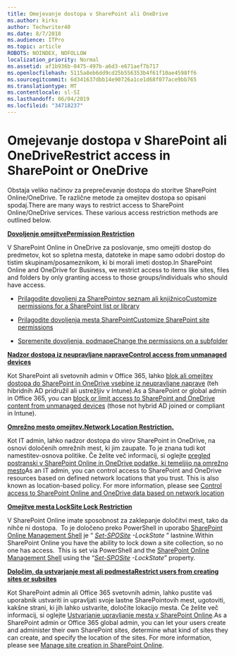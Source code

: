 ```yaml
---
title: Omejevanje dostopa v SharePoint ali OneDrive
ms.author: kirks
author: Techwriter40
ms.date: 8/7/2018
ms.audience: ITPro
ms.topic: article
ROBOTS: NOINDEX, NOFOLLOW
localization_priority: Normal
ms.assetid: af1b936b-0475-497b-a6d3-e671aef7b717
ms.openlocfilehash: 5115a8eb6dd9cd25b556353b4f61f10ae4598ff6
ms.sourcegitcommit: 6d341637dbb14e90726a1ce1d68f077ace9bb765
ms.translationtype: MT
ms.contentlocale: sl-SI
ms.lasthandoff: 06/04/2019
ms.locfileid: "34718237"
---
```

# <a name="restrict-access-in-sharepoint-or-onedrive"></a><span data-ttu-id="34c91-102">Omejevanje dostopa v SharePoint ali OneDrive</span><span class="sxs-lookup"><span data-stu-id="34c91-102">Restrict access in SharePoint or OneDrive</span></span>

<p><span data-ttu-id="34c91-103"><span style="mso-bidi-font-family: Calibri; mso-bidi-theme-font: minor-latin;">Obstaja veliko načinov za preprečevanje dostopa do storitve SharePoint Online/OneDrive. Te različne metode za omejitev dostopa so opisani spodaj.</span></span><span class="sxs-lookup"><span data-stu-id="34c91-103"><span style="mso-bidi-font-family: Calibri; mso-bidi-theme-font: minor-latin;">There are many ways to restrict access to SharePoint Online/OneDrive services. These various access restriction methods are outlined below. </span></span></span></p> <p><span data-ttu-id="34c91-104"><strong style="mso-bidi-font-weight: normal;"><u><span style="mso-bidi-font-family: Calibri; mso-bidi-theme-font: minor-latin;">Dovoljenje omejitve</span></u></strong></span><span class="sxs-lookup"><span data-stu-id="34c91-104"><strong style="mso-bidi-font-weight: normal;"><u><span style="mso-bidi-font-family: Calibri; mso-bidi-theme-font: minor-latin;">Permission Restriction</span></u></strong></span></span></p> <p><span data-ttu-id="34c91-105"><span style="mso-bidi-font-family: Calibri; mso-bidi-theme-font: minor-latin;">V SharePoint Online in OneDrive za poslovanje, smo omejiti dostop do predmetov, kot so spletna mesta, datoteke in mape samo odobri dostop do tistim skupinam/posameznikom, ki bi morali imeti dostop.</span></span><span class="sxs-lookup"><span data-stu-id="34c91-105"><span style="mso-bidi-font-family: Calibri; mso-bidi-theme-font: minor-latin;">In SharePoint Online and OneDrive for Business, we restrict access to items like sites, files and folders by only granting access to those groups/individuals who should have access.</span></span></span></p> <ul> <li><span data-ttu-id="34c91-106"><span style="mso-bidi-font-family: Calibri; mso-bidi-theme-font: minor-latin;"><a href="https://support.office.com/en-us/article/Customize-permissions-for-a-SharePoint-list-or-library-02d770f3-59eb-4910-a608-5f84cc297782">Prilagodite dovoljenj za SharePointov seznam ali knjižnico</a></span></span><span class="sxs-lookup"><span data-stu-id="34c91-106"><span style="mso-bidi-font-family: Calibri; mso-bidi-theme-font: minor-latin;"><a href="https://support.office.com/en-us/article/Customize-permissions-for-a-SharePoint-list-or-library-02d770f3-59eb-4910-a608-5f84cc297782">Customize permissions for a SharePoint list or library</a></span></span></span></li> </ul> <ul> <li><span data-ttu-id="34c91-107"><span style="mso-bidi-font-family: Calibri; mso-bidi-theme-font: minor-latin;"><a href="https://docs.microsoft.com/en-us/sharepoint/customize-sharepoint-site-permissions">Prilagodite dovoljenja mesta SharePoint</a></span></span><span class="sxs-lookup"><span data-stu-id="34c91-107"><span style="mso-bidi-font-family: Calibri; mso-bidi-theme-font: minor-latin;"><a href="https://docs.microsoft.com/en-us/sharepoint/customize-sharepoint-site-permissions">Customize SharePoint site permissions</a></span></span></span></li> </ul> <ul> <li><span data-ttu-id="34c91-108"><span style="mso-bidi-font-family: Calibri; mso-bidi-theme-font: minor-latin;"><a href="https://support.office.com/en-us/article/Change-the-permissions-on-a-subfolder-5427BD7C-F20A-4F75-8CF2-5359DD45A1A6">Spremenite dovoljenja, podmape</a></span></span><span class="sxs-lookup"><span data-stu-id="34c91-108"><span style="mso-bidi-font-family: Calibri; mso-bidi-theme-font: minor-latin;"><a href="https://support.office.com/en-us/article/Change-the-permissions-on-a-subfolder-5427BD7C-F20A-4F75-8CF2-5359DD45A1A6">Change the permissions on a subfolder</a></span></span></span></li> </ul> <p><span data-ttu-id="34c91-109"><strong style="mso-bidi-font-weight: normal;"><u><span style="mso-bidi-font-family: Calibri; mso-bidi-theme-font: minor-latin;">Nadzor dostopa iz neupravljane naprave</span></u></strong></span><span class="sxs-lookup"><span data-stu-id="34c91-109"><strong style="mso-bidi-font-weight: normal;"><u><span style="mso-bidi-font-family: Calibri; mso-bidi-theme-font: minor-latin;">Control access from unmanaged devices</span></u></strong></span></span></p> <p><span data-ttu-id="34c91-110"><span style="mso-bidi-font-family: Calibri; mso-bidi-theme-font: minor-latin;">Kot SharePoint ali svetovnih admin v Office 365, lahko <a href="https://docs.microsoft.com/en-us/sharepoint/control-access-from-unmanaged-devices">blok ali omejitev dostopa do SharePoint in OneDrive vsebine iz neupravljane naprave</a> (teh hibridnih AD pridružil ali ustrežljiv v Intune).</span></span><span class="sxs-lookup"><span data-stu-id="34c91-110"><span style="mso-bidi-font-family: Calibri; mso-bidi-theme-font: minor-latin;">As a SharePoint or global admin in Office 365, you can <a href="https://docs.microsoft.com/en-us/sharepoint/control-access-from-unmanaged-devices">block or limit access to SharePoint and OneDrive content from unmanaged devices</a> (those not hybrid AD joined or compliant in Intune).</span></span></span></p> <p><span data-ttu-id="34c91-111"><strong style="mso-bidi-font-weight: normal;"><u><span style="mso-bidi-font-family: Calibri; mso-bidi-theme-font: minor-latin;">Omrežno mesto omejitev.</span></u></strong></span><span class="sxs-lookup"><span data-stu-id="34c91-111"><strong style="mso-bidi-font-weight: normal;"><u><span style="mso-bidi-font-family: Calibri; mso-bidi-theme-font: minor-latin;">Network Location Restriction. </span></u></strong></span></span></p> <p><span data-ttu-id="34c91-112"><span style="mso-bidi-font-family: Calibri; mso-bidi-theme-font: minor-latin;">Kot IT admin, lahko nadzor dostopa do virov SharePoint in OneDrive, na osnovi določenih omrežnih mest, ki jim zaupate. To je znana tudi kot namestitev-osnova politike. Če želite več informacij, si oglejte <a href="https://docs.microsoft.com/en-us/sharepoint/control-access-based-on-network-location">pregled postranski v SharePoint Online in OneDrive podatke, ki temeljijo na omrežno mesto</a></span></span><span class="sxs-lookup"><span data-stu-id="34c91-112"><span style="mso-bidi-font-family: Calibri; mso-bidi-theme-font: minor-latin;">As an IT admin, you can control access to SharePoint and OneDrive resources based on defined network locations that you trust. This is also known as location-based policy. For more information, please see <a href="https://docs.microsoft.com/en-us/sharepoint/control-access-based-on-network-location">Control access to SharePoint Online and OneDrive data based on network location</a></span></span></span></p> <p><span data-ttu-id="34c91-113"><strong style="mso-bidi-font-weight: normal;"><u><span style="mso-bidi-font-family: Calibri; mso-bidi-theme-font: minor-latin;">Omejitve mesta Lock</span></u></strong></span><span class="sxs-lookup"><span data-stu-id="34c91-113"><strong style="mso-bidi-font-weight: normal;"><u><span style="mso-bidi-font-family: Calibri; mso-bidi-theme-font: minor-latin;">Site Lock Restriction </span></u></strong></span></span></p> <p><span data-ttu-id="34c91-114"><span style="mso-bidi-font-family: Calibri; mso-bidi-theme-font: minor-latin;">V SharePoint Online imate sposobnost za zaklepanje določitvi mest, tako da nihče ni dostopa. &nbsp;To je določeno preko PowerShell in uporabo <a href="https://docs.microsoft.com/en-us/powershell/sharepoint/sharepoint-online/connect-sharepoint-online?view=sharepoint-ps">SharePoint Online Management Shell</a> je &ldquo; <em style="mso-bidi-font-style: normal;"><a href="https://docs.microsoft.com/en-us/powershell/module/sharepoint-online/set-sposite?view=sharepoint-ps">Set-SPOSite</a></em> <em style="mso-bidi-font-style: normal;"> -LockState</em> &rdquo; lastnine.</span></span><span class="sxs-lookup"><span data-stu-id="34c91-114"><span style="mso-bidi-font-family: Calibri; mso-bidi-theme-font: minor-latin;">Within SharePoint Online you have the ability to lock down a site collection, so no one has access. &nbsp;This is set via PowerShell and the <a href="https://docs.microsoft.com/en-us/powershell/sharepoint/sharepoint-online/connect-sharepoint-online?view=sharepoint-ps">SharePoint Online Management Shell</a> using the &ldquo;<em style="mso-bidi-font-style: normal;"><a href="https://docs.microsoft.com/en-us/powershell/module/sharepoint-online/set-sposite?view=sharepoint-ps">Set-SPOSite</a></em><em style="mso-bidi-font-style: normal;"> -LockState</em>&rdquo; property. </span></span></span></p> <p><span data-ttu-id="34c91-115"><strong style="mso-bidi-font-weight: normal;"><u><span style="mso-bidi-font-family: Calibri; mso-bidi-theme-font: minor-latin;">Določim, da ustvarjanje mest ali podmesta</span></u></strong></span><span class="sxs-lookup"><span data-stu-id="34c91-115"><strong style="mso-bidi-font-weight: normal;"><u><span style="mso-bidi-font-family: Calibri; mso-bidi-theme-font: minor-latin;">Restrict users from creating sites or subsites</span></u></strong></span></span></p> <p><span data-ttu-id="34c91-116"><span style="mso-bidi-font-family: Calibri; mso-bidi-theme-font: minor-latin;">Kot SharePoint admin ali Office 365 svetovnih admin, lahko pustite vaš uporabnik ustvariti in upravljati svoje lastne SharePointovih mest, ugotoviti, kakšne strani, ki jih lahko ustvarite, določite lokacijo mesta. Če želite več informacij, si oglejte <a href="https://docs.microsoft.com/en-us/sharepoint/manage-site-creation">Ustvarjanje upravljanje mesta v SharePoint Online</a>.</span></span><span class="sxs-lookup"><span data-stu-id="34c91-116"><span style="mso-bidi-font-family: Calibri; mso-bidi-theme-font: minor-latin;">As a SharePoint admin or Office 365 global admin, you can let your users create and administer their own SharePoint sites, determine what kind of sites they can create, and specify the location of the sites. For more information, please see <a href="https://docs.microsoft.com/en-us/sharepoint/manage-site-creation">Manage site creation in SharePoint Online</a>. </span></span></span></p>

